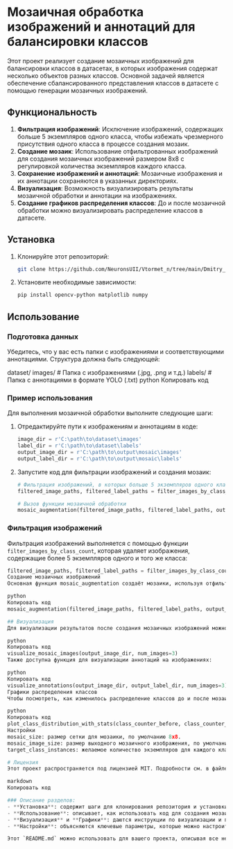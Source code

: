 # Мозаичная обработка изображений и аннотаций для балансировки классов

Этот проект реализует создание мозаичных изображений для балансировки классов в датасетах, в которых изображения содержат несколько объектов разных классов. Основной задачей является обеспечение сбалансированного представления классов в датасете с помощью генерации мозаичных изображений.

## Функциональность

1. **Фильтрация изображений**: Исключение изображений, содержащих больше 5 экземпляров одного класса, чтобы избежать чрезмерного присутствия одного класса в процессе создания мозаик.
2. **Создание мозаик**: Использование отфильтрованных изображений для создания мозаичных изображений размером 8x8 с регулировкой количества экземпляров каждого класса.
3. **Сохранение изображений и аннотаций**: Мозаичные изображения и их аннотации сохраняются в указанных директориях.
4. **Визуализация**: Возможность визуализировать результаты мозаичной обработки и аннотации на изображениях.
5. **Создание графиков распределения классов**: До и после мозаичной обработки можно визуализировать распределение классов в датасете.

## Установка

1. Клонируйте этот репозиторий:
    ```bash
    git clone https://github.com/NeuronsUII/Vtormet_n/tree/main/Dmitry_Kravchenko/Mosaic.git
    ```

2. Установите необходимые зависимости:
    ```bash
    pip install opencv-python matplotlib numpy
    ```

## Использование

### Подготовка данных

Убедитесь, что у вас есть папки с изображениями и соответствующими аннотациями. Структура должна быть следующей:

dataset/
images/ # Папка с изображениями (.jpg, .png и т.д.)
labels/ # Папка с аннотациями в формате YOLO (.txt)
python
Копировать код

### Пример использования

Для выполнения мозаичной обработки выполните следующие шаги:

1. Отредактируйте пути к изображениям и аннотациям в коде:

    ```python
    image_dir = r'C:\path\to\dataset\images'
    label_dir = r'C:\path\to\dataset\labels'
    output_image_dir = r'C:\path\to\output\mosaic\images'
    output_label_dir = r'C:\path\to\output\mosaic\labels'
    ```

2. Запустите код для фильтрации изображений и создания мозаик:

    ```python
    # Фильтрация изображений, в которых больше 5 экземпляров одного класса
    filtered_image_paths, filtered_label_paths = filter_images_by_class_count(label_paths, max_class_instances=5)

    # Вызов функции мозаичной обработки
    mosaic_augmentation(filtered_image_paths, filtered_label_paths, output_image_dir, output_label_dir, mosaic_size=8, mosaic_image_size=640, target_class_instances=2000)
    ```

### Фильтрация изображений

Фильтрация изображений выполняется с помощью функции `filter_images_by_class_count`, которая удаляет изображения, содержащие более 5 экземпляров одного и того же класса:

```python
filtered_image_paths, filtered_label_paths = filter_images_by_class_count(label_paths, max_class_instances=5)
Создание мозаичных изображений
Основная функция mosaic_augmentation создаёт мозаики, используя отфильтрованные изображения, и сохраняет результаты в указанных папках:

python
Копировать код
mosaic_augmentation(filtered_image_paths, filtered_label_paths, output_image_dir, output_label_dir, mosaic_size=8, mosaic_image_size=640, target_class_instances=2000)

## Визуализация
Для визуализации результатов после создания мозаичных изображений можно воспользоваться функцией visualize_mosaic_images для просмотра изображений:

python
Копировать код
visualize_mosaic_images(output_image_dir, num_images=3)
Также доступна функция для визуализации аннотаций на изображениях:

python
Копировать код
visualize_annotations(output_image_dir, output_label_dir, num_images=3)
Графики распределения классов
Чтобы посмотреть, как изменилось распределение классов до и после мозаичной обработки, можно использовать функцию plot_class_distribution_with_stats:

python
Копировать код
plot_class_distribution_with_stats(class_counter_before, class_counter_after, total_instances_before, total_instances_after, output_graph_path)
Настройки
mosaic_size: размер сетки для мозаики, по умолчанию 8x8.
mosaic_image_size: размер выходного мозаичного изображения, по умолчанию 640x640 пикселей.
target_class_instances: желаемое количество экземпляров для каждого класса в итоговом датасете.

# Лицензия
Этот проект распространяется под лицензией MIT. Подробности см. в файле LICENSE.

markdown
Копировать код

### Описание разделов:
- **Установка**: содержит шаги для клонирования репозитория и установки необходимых зависимостей.
- **Использование**: описывает, как использовать код для создания мозаичных изображений и включает примеры кода.
- **Визуализация** и **Графики**: даются инструкции по визуализации и построению графиков распределения классов.
- **Настройки**: объясняются ключевые параметры, которые можно настроить в процессе создания мозаик.

Этот `README.md` можно использовать для вашего проекта, описывая все необходимые аспекты его использовани